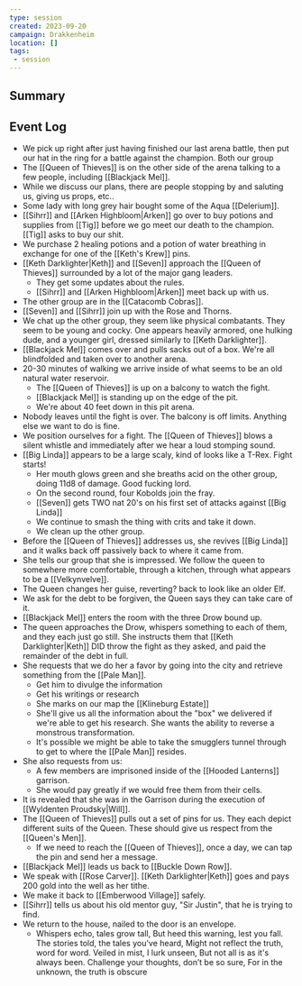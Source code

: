 ```yaml
---
type: session
created: 2023-09-20
campaign: Drakkenheim
location: []
tags:
 - session
---
```



## Summary

## Event Log

- We pick up right after just having finished our last arena battle, then put our hat in the ring for a battle against the champion. Both our group
- The [[Queen of Thieves]] is on the other side of the arena talking to a few people, including [[Blackjack Mel]].
- While we discuss our plans, there are people stopping by and saluting us, giving us props, etc..
- Some lady with long grey hair bought some of the Aqua [[Delerium]].
- [[Sihrr]] and [[Arken Highbloom|Arken]] go over to buy potions and supplies from [[Tig]] before we go meet our death to the champion. [[Tig]] asks to buy our shit.
- We purchase 2 healing potions and a potion of water breathing in exchange for one of the [[Keth's Krew]] pins.
- [[Keth Darklighter|Keth]] and [[Seven]] approach the [[Queen of Thieves]] surrounded by a lot of the major gang leaders.
	- They get some updates about the rules.
	- [[Sihrr]] and [[Arken Highbloom|Arken]] meet back up with us. 
- The other group are in the [[Catacomb Cobras]].
- [[Seven]] and [[Sihrr]] join up with the Rose and Thorns.
- We chat up the other group, they seem like physical combatants. They seem to be young and cocky. One appears heavily armored, one hulking dude, and a younger girl, dressed similarly to [[Keth Darklighter]].
- [[Blackjack Mel]] comes over and pulls sacks out of a box. We're all blindfolded and taken over to another arena.
- 20-30 minutes of walking we arrive inside of what seems to be an old natural water reservoir.
	- The [[Queen of Thieves]] is up on a balcony to watch the fight.
	- [[Blackjack Mel]] is standing up on the edge of the pit.
	- We're about 40 feet down in this pit arena.
- Nobody leaves until the fight is over. The balcony is off limits. Anything else we want to do is fine.
- We position ourselves for a fight. The [[Queen of Thieves]] blows a silent whistle and immediately after we hear a loud stomping sound.
- [[Big Linda]] appears to be a large scaly, kind of looks like a T-Rex. Fight starts!
	- Her mouth glows green and she breaths acid on the other group, doing 11d8 of damage. Good fucking lord.
	- On the second round, four Kobolds join the fray.
	- [[Seven]] gets TWO nat 20's on his first set of attacks against [[Big Linda]]
	- We continue to smash the thing with crits and take it down.
	- We clean up the other group.
- Before the [[Queen of Thieves]] addresses us, she revives [[Big Linda]] and it walks back off passively back to where it came from.
- She tells our group that she is impressed. We follow the queen to somewhere more comfortable, through a kitchen, through what appears to be a [[Velkynvelve]].
- The Queen changes her guise, reverting? back to look like an older Elf.
- We ask for the debt to be forgiven, the Queen says they can take care of it.
- [[Blackjack Mel]] enters the room with the three Drow bound up.
- The queen approaches the Drow, whispers something to each of them, and they each just go still. She instructs them that [[Keth Darklighter|Keth]] DID throw the fight as they asked, and paid the remainder of the debt in full.
- She requests that we do her a favor by going into the city and retrieve something from the [[Pale Man]].
	- Get him to divulge the information
	- Get his writings or research
	- She marks on our map the [[Klineburg Estate]]
	- She'll give us all the information about the "box" we delivered if we're able to get his research. She wants the ability to reverse a monstrous transformation.
	- It's possible we might be able to take the smugglers tunnel through to get to where the [[Pale Man]] resides.
- She also requests from us:
	- A few members are imprisoned inside of the [[Hooded Lanterns]] garrison.
	- She would pay greatly if we would free them from their cells.
- It is revealed that she was in the Garrison during the execution of [[Wyldenten Proudsky|Will]].
- The [[Queen of Thieves]] pulls out a set of pins for us. They each depict different suits of the Queen. These should give us respect from the [[Queen's Men]]. 
	- If we need to reach the [[Queen of Thieves]], once a day, we can tap the pin and send her a message.
- [[Blackjack Mel]] leads us back to [[Buckle Down Row]].
- We speak with [[Rose Carver]]. [[Keth Darklighter|Keth]] goes and pays 200 gold into the well as her tithe.
- We make it back to [[Emberwood Village]] safely.
- [[Sihrr]] tells us about his old mentor guy, "Sir Justin", that he is trying to find.
- We return to the house, nailed to the door is an envelope.
	- Whispers echo, tales grow tall, But heed this warning, lest you fall. The stories told, the tales you've heard, Might not reflect the truth, word for word. Veiled in mist, I lurk unseen, But not all is as it's always been. Challenge your thoughts, don’t be so sure, For in the unknown, the truth is obscure
